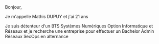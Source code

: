 Bonjour,

Je m'appelle Mathis DUPUY et j'ai 21 ans

Je suis détenteur d'un BTS Systèmes Numériques Option Informatique et Réseaux et je recherche une entreprise pour effectuer un Bachelor Admin Réseaux SecOps en alternance
